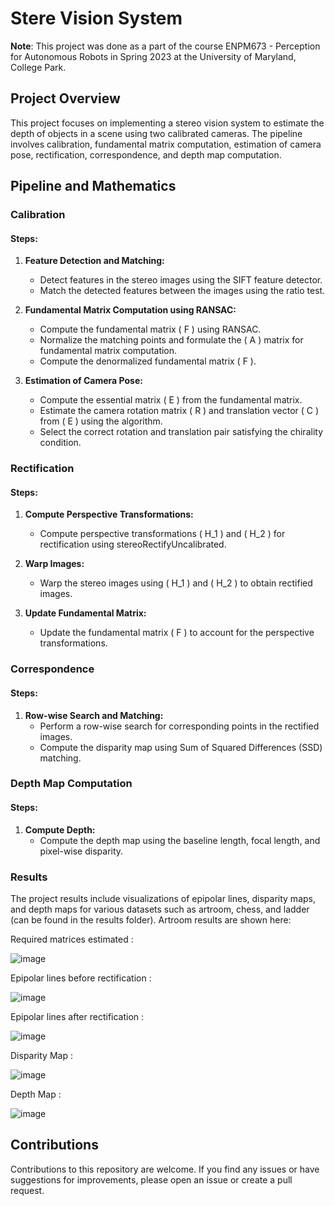 # Stere Vision System

**Note**: This project was done as a part of the course ENPM673 - Perception for Autonomous Robots in Spring 2023 at the University of Maryland, College Park.

## Project Overview

This project focuses on implementing a stereo vision system to estimate the depth of objects in a scene using two calibrated cameras. The pipeline involves calibration, fundamental matrix computation, estimation of camera pose, rectification, correspondence, and depth map computation.

## Pipeline and Mathematics

### Calibration

#### Steps:
1. **Feature Detection and Matching:**
   - Detect features in the stereo images using the SIFT feature detector.
   - Match the detected features between the images using the ratio test.

2. **Fundamental Matrix Computation using RANSAC:**
   - Compute the fundamental matrix \( F \) using RANSAC.
   - Normalize the matching points and formulate the \( A \) matrix for fundamental matrix computation.
   - Compute the denormalized fundamental matrix \( F \).

3. **Estimation of Camera Pose:**
   - Compute the essential matrix \( E \) from the fundamental matrix.
   - Estimate the camera rotation matrix \( R \) and translation vector \( C \) from \( E \) using the algorithm.
   - Select the correct rotation and translation pair satisfying the chirality condition.

### Rectification

#### Steps:
1. **Compute Perspective Transformations:**
   - Compute perspective transformations \( H_1 \) and \( H_2 \) for rectification using stereoRectifyUncalibrated.

2. **Warp Images:**
   - Warp the stereo images using \( H_1 \) and \( H_2 \) to obtain rectified images.

3. **Update Fundamental Matrix:**
   - Update the fundamental matrix \( F \) to account for the perspective transformations.

### Correspondence

#### Steps:
1. **Row-wise Search and Matching:**
   - Perform a row-wise search for corresponding points in the rectified images.
   - Compute the disparity map using Sum of Squared Differences (SSD) matching.

### Depth Map Computation

#### Steps:
1. **Compute Depth:**
   - Compute the depth map using the baseline length, focal length, and pixel-wise disparity.

### Results

The project results include visualizations of epipolar lines, disparity maps, and depth maps for various datasets such as artroom, chess, and ladder (can be found in the results folder). Artroom results are shown here:

Required matrices estimated : 

![image](https://github.com/Shyam-pi/Stereo-Vision-System/assets/57116285/a2214b81-be72-449d-a979-223810efd5e9)

Epipolar lines before rectification :

![image](https://github.com/Shyam-pi/Stereo-Vision-System/assets/57116285/00940086-17c7-4e24-b735-1fd56a81f3ae)

Epipolar lines after rectification :

![image](https://github.com/Shyam-pi/Stereo-Vision-System/assets/57116285/822eb004-fd5a-44e3-bae0-200e72e560a7)

Disparity Map :

![image](https://github.com/Shyam-pi/Stereo-Vision-System/assets/57116285/22c760e0-a4be-40cf-bff4-db027ee30342)

Depth Map :

![image](https://github.com/Shyam-pi/Stereo-Vision-System/assets/57116285/de8c1350-af17-4d50-8f38-a4b674d08af4)


## Contributions

Contributions to this repository are welcome. If you find any issues or have suggestions for improvements, please open an issue or create a pull request.

